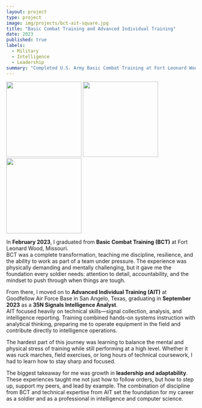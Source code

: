 ```yaml
---
layout: project
type: project
image: img/projects/bct-ait-square.jpg
title: "Basic Combat Training and Advanced Individual Training"
date: 2023
published: true
labels:
  - Military
  - Intelligence
  - Leadership
summary: "Completed U.S. Army Basic Combat Training at Fort Leonard Wood and Advanced Individual Training at Goodfellow Air Force Base, developing discipline, leadership, and SIGINT technical expertise."
---
```


<div class="text-center p-4">
  <img width="200px" src="../img/projects/bct-training.jpg" class="img-thumbnail" >
  <img width="200px" src="../img/projects/ait-sigint.jpg" class="img-thumbnail" >
  <img width="200px" src="../img/projects/army-graduation.jpg" class="img-thumbnail" >
</div>

In **February 2023**, I graduated from **Basic Combat Training (BCT)** at Fort Leonard Wood, Missouri.  
BCT was a complete transformation, teaching me discipline, resilience, and the ability to work as part of a team under pressure. The experience was physically demanding and mentally challenging, but it gave me the foundation every soldier needs: attention to detail, accountability, and the mindset to push through when things are tough.  

From there, I moved on to **Advanced Individual Training (AIT)** at Goodfellow Air Force Base in San Angelo, Texas, graduating in **September 2023** as a **35N Signals Intelligence Analyst**.  
AIT focused heavily on technical skills—signal collection, analysis, and intelligence reporting. Training combined hands-on systems instruction with analytical thinking, preparing me to operate equipment in the field and contribute directly to intelligence operations.  

The hardest part of this journey was learning to balance the mental and physical stress of training while still performing at a high level. Whether it was ruck marches, field exercises, or long hours of technical coursework, I had to learn how to stay sharp and focused.  

The biggest takeaway for me was growth in **leadership and adaptability**. These experiences taught me not just how to follow orders, but how to step up, support my peers, and lead by example. The combination of discipline from BCT and technical expertise from AIT set the foundation for my career as a soldier and as a professional in intelligence and computer science.  
